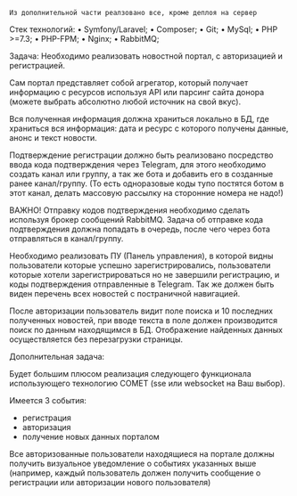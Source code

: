 `Из дополнительной части реалзовано все, кроме деплоя на сервер`

Стек технологий:
•    Symfony/Laravel;
•    Composer;
•    Git;
•    MySql;
•    PHP >=7.3;
•    PHP-FPM;
•    Nginx;
•    RabbitMQ;

Задача:
Необходимо реализовать новостной портал, с авторизацией и регистрацией.

Сам портал представляет собой агрегатор, который получает информацию с ресурсов используя API или парсинг сайта донора (можете выбрать абсолютно любой источник на свой вкус).

Вся полученная информация должна храниться локально в БД, где храниться вся информация: дата и ресурс с которого получены данные, анонс и текст новости.

Подтверждение регистрации должно быть реализовано посредство ввода кода подтверждения через Telegram, для этого необходимо создать канал или группу, а так же бота и добавить его в созданные ранее канал/группу. (То есть одноразовые коды тупо постятся ботом в этот канал, делать массовую рассылку на сторонние номера не надо!)

ВАЖНО! Отправку кодов подтверждения необходимо сделать используя брокер сообщений RabbitMQ. Задача  об отправке кода подтверждения должна попадать в очередь, после чего через бота отправляться в канал/группу.

Необходимо реализовать ПУ (Панель управления), в которой видны пользователи которые успешно зарегистрировались, пользователи которые хотели зарегистрироваться но не завершили регистрацию, и коды подтверждения отправленные в Telegram. Так же должен быть виден перечень всех новостей  с постраничной навигацией.

После авторизации пользователь видит поле поиска и 10 последних полученных новостей, при вводе текста в поле должен производится поиск  по данным находящимся в БД. Отображение найденных данных осуществляется без перезагрузки страницы.

Дополнительная задача:

Будет большим плюсом реализация следующего функционала использующего технологию COMET (sse или  websocket на Ваш выбор).

Имеется 3 события:
- регистрация
- авторизация
- получение новых данных порталом

Все авторизованные пользователи находящиеся на портале должны получить визуальное уведомление о  событиях указанных выше (например,  каждый пользователь должен получить сообщение о регистрации или авторизации нового пользователя)
